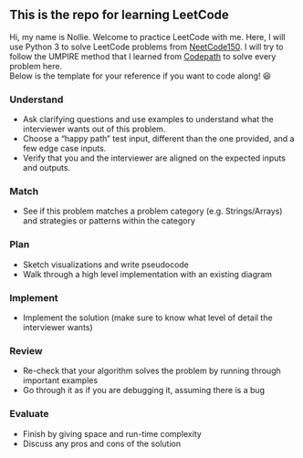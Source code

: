 ## This is the repo for learning LeetCode
Hi, my name is Nollie. Welcome to practice LeetCode with me. Here, I will use Python 3 to solve LeetCode problems from [NeetCode150](https://neetcode.io/). 
I will try to follow the UMPIRE method that I learned from [Codepath](https://www.codepath.org/) to solve every problem here. <br> Below is the template for your reference if you want to code along! 😆

### Understand
- Ask clarifying questions and use examples to understand what the interviewer wants out of this problem.
- Choose a “happy path” test input, different than the one provided, and a few edge case inputs. 
- Verify that you and the interviewer are aligned on the expected inputs and outputs.
### Match
- See if this problem matches a problem category (e.g. Strings/Arrays) and strategies or patterns within the category
### Plan
- Sketch visualizations and write pseudocode
- Walk through a high level implementation with an existing diagram
### Implement
- Implement the solution (make sure to know what level of detail the interviewer wants)
### Review
- Re-check that your algorithm solves the problem by running through important examples
- Go through it as if you are debugging it, assuming there is a bug
### Evaluate
- Finish by giving space and run-time complexity
- Discuss any pros and cons of the solution
